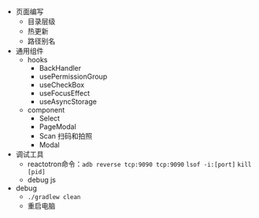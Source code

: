 

- 页面编写
  - 目录层级
  - 热更新
  - 路径别名
- 通用组件
  - hooks
    - BackHandler
    - usePermissionGroup
    - useCheckBox
    - useFocusEffect
    - useAsyncStorage
  - component
    - Select
    - PageModal
    - Scan 扫码和拍照
    - Modal
- 调试工具
  - reactotron命令：`adb reverse tcp:9090 tcp:9090`  `lsof -i:[port]` `kill [pid]` 
  - debug js
- debug
  - `./gradlew clean`
  - 重启电脑 

